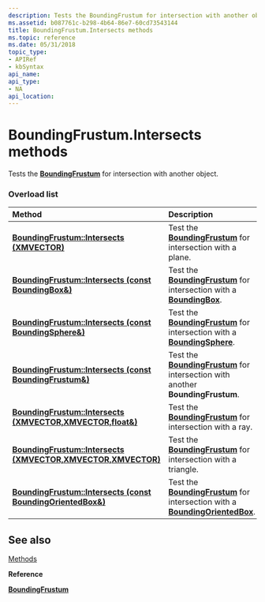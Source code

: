 ```yaml
---
description: Tests the BoundingFrustum for intersection with another object.
ms.assetid: b087761c-b298-4b64-86e7-60cd73543144
title: BoundingFrustum.Intersects methods
ms.topic: reference
ms.date: 05/31/2018
topic_type: 
- APIRef
- kbSyntax
api_name: 
api_type: 
- NA
api_location: 
---
```


# BoundingFrustum.Intersects methods

Tests the [**BoundingFrustum**](/windows/win32/api/directxcollision/ns-directxcollision-boundingfrustum) for intersection with another object.

### Overload list



| Method                                                                                           | Description                                                                                                                                |
|:-------------------------------------------------------------------------------------------------|:-------------------------------------------------------------------------------------------------------------------------------------------|
| [**BoundingFrustum::Intersects (XMVECTOR)**](/windows/win32/api/directxcollision/nf-directxcollision-boundingfrustum-intersects(fxmvector))                   | Test the [**BoundingFrustum**](/windows/win32/api/directxcollision/ns-directxcollision-boundingfrustum) for intersection with a plane.<br/>                                              |
| [**BoundingFrustum::Intersects (const BoundingBox&)**](/windows/win32/api/directxcollision/nf-directxcollision-boundingfrustum-intersects(constboundingbox_))         | Test the [**BoundingFrustum**](/windows/win32/api/directxcollision/ns-directxcollision-boundingfrustum) for intersection with a [**BoundingBox**](/windows/desktop/api/DirectXCollision/ns-directxcollision-boundingbox).<br/>                 |
| [**BoundingFrustum::Intersects (const BoundingSphere&)**](/previous-versions/windows/desktop/legacy/hh855929(v=vs.85))      | Test the [**BoundingFrustum**](/windows/win32/api/directxcollision/ns-directxcollision-boundingfrustum) for intersection with a [**BoundingSphere**](/windows/win32/api/directxcollision/ns-directxcollision-boundingsphere).<br/>           |
| [**BoundingFrustum::Intersects (const BoundingFrustum&)**](/windows/win32/api/directxcollision/nf-directxcollision-boundingfrustum-intersects(constboundingfrustum_))     | Test the [**BoundingFrustum**](/windows/win32/api/directxcollision/ns-directxcollision-boundingfrustum) for intersection with another **BoundingFrustum**.<br/>                          |
| [**BoundingFrustum::Intersects (XMVECTOR,XMVECTOR,float&)**](/windows/win32/api/directxcollision/nf-directxcollision-boundingfrustum-intersects(fxmvector_fxmvector_float_))   | Test the [**BoundingFrustum**](/windows/win32/api/directxcollision/ns-directxcollision-boundingfrustum) for intersection with a ray.<br/>                                                |
| [**BoundingFrustum::Intersects (XMVECTOR,XMVECTOR,XMVECTOR)**](/windows/win32/api/directxcollision/nf-directxcollision-boundingfrustum-intersects(fxmvector_fxmvector_fxmvector)) | Test the [**BoundingFrustum**](/windows/win32/api/directxcollision/ns-directxcollision-boundingfrustum) for intersection with a triangle.<br/>                                           |
| [**BoundingFrustum::Intersects (const BoundingOrientedBox&)**](/windows/win32/api/directxcollision/nf-directxcollision-boundingfrustum-intersects(constboundingorientedbox_)) | Test the [**BoundingFrustum**](/windows/win32/api/directxcollision/ns-directxcollision-boundingfrustum) for intersection with a [**BoundingOrientedBox**](/windows/win32/api/directxcollision/ns-directxcollision-boundingorientedbox).<br/> |



## See also

<dl> <dt>

[Methods](boundingfrustum-methods.md)
</dt> <dt>

**Reference**
</dt> <dt>

[**BoundingFrustum**](/windows/win32/api/directxcollision/ns-directxcollision-boundingfrustum)
</dt> </dl>

 

 
